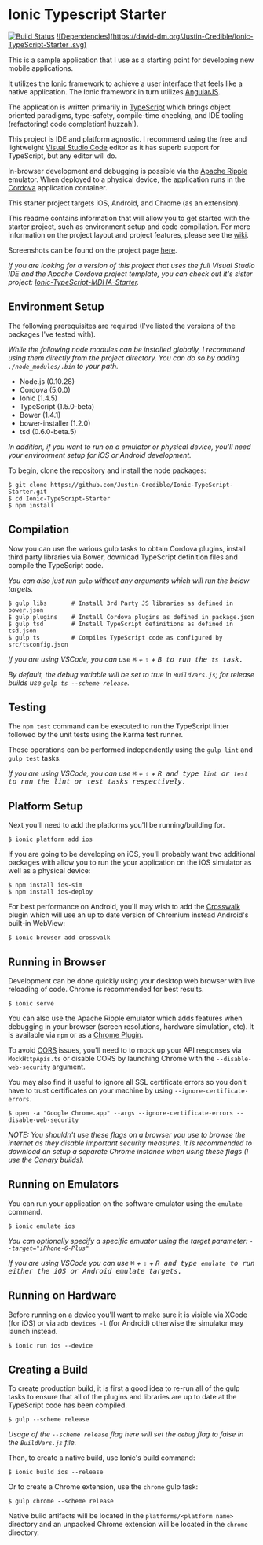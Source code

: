 Ionic Typescript Starter
=============================
[![Build Status](https://travis-ci.org/Justin-Credible/Ionic-TypeScript-Starter.svg?branch=master)](https://travis-ci.org/Justin-Credible/Ionic-TypeScript-Starter)
[![Dependencies](https://david-dm.org/Justin-Credible/Ionic-TypeScript-Starter
.svg)](https://david-dm.org/Justin-Credible/Ionic-TypeScript-Starter)

This is a sample application that I use as a starting point for developing new mobile applications.

It utilizes the [Ionic](http://ionicframework.com/) framework to achieve a user interface that feels like a native application. The Ionic framework in turn utilizes [AngularJS](https://angularjs.org/).

The application is written primarily in [TypeScript](http://www.typescriptlang.org/) which brings object oriented paradigms, type-safety, compile-time checking, and IDE tooling (refactoring! code completion! huzzah!).

This project is IDE and platform agnostic. I recommend using the free and lightweight [Visual Studio Code](https://www.visualstudio.com/products/code-vs) editor as it has superb support for TypeScript, but any editor will do.

In-browser development and debugging is possible via the [Apache Ripple](http://ripple.incubator.apache.org/) emulator. When deployed to a physical device, the application runs in the [Cordova](http://cordova.apache.org/) application container.

This starter project targets iOS, Android, and Chrome (as an extension).

This readme contains information that will allow you to get started with the starter project, such as environment setup and code compilation. For more information on the project layout and project features, please see the [wiki](https://github.com/Justin-Credible/Ionic-TypeScript-Starter/wiki).

Screenshots can be found on the project page [here](http://www.justin-credible.net/Projects/Ionic-TypeScript-MDHA-Starter).

*If you are looking for a version of this project that uses the full Visual Studio IDE and the Apache Cordova project template, you can check out it's sister project: [Ionic-TypeScript-MDHA-Starter](https://github.com/Justin-Credible/Ionic-TypeScript-MDHA-Starter).*

## Environment Setup ##

The following prerequisites are required (I've listed the versions of the packages I've tested with).

*While the following node modules can be installed globally, I recommend using them directly from the project directory. You can do so by adding `./node_modules/.bin` to your path.*

* Node.js (0.10.28)
* Cordova (5.0.0)
* Ionic (1.4.5)
* TypeScript (1.5.0-beta)
* Bower (1.4.1)
* bower-installer (1.2.0)
* tsd (0.6.0-beta.5)

*In addition, if you want to run on a emulator or physical device, you'll need your environment setup for iOS or Android development.*

To begin, clone the repository and install the node packages:

	$ git clone https://github.com/Justin-Credible/Ionic-TypeScript-Starter.git
    $ cd Ionic-TypeScript-Starter
	$ npm install

## Compilation ##

Now you can use the various gulp tasks to obtain Cordova plugins, install third party libraries via Bower, download TypeScript definition files and compile the TypeScript code.

*You can also just run `gulp` without any arguments which will run the below targets.*

	$ gulp libs       # Install 3rd Party JS libraries as defined in bower.json
	$ gulp plugins    # Install Cordova plugins as defined in package.json
	$ gulp tsd        # Install TypeScript definitions as defined in tsd.json
	$ gulp ts         # Compiles TypeScript code as configured by src/tsconfig.json

*If you are using VSCode, you can use <kbd>⌘</kbd> + <kbd>⇧</kbd> + <kbd/>B<kbd> to run the `ts` task.*

*By default, the debug variable will be set to true in `BuildVars.js`; for release builds use `gulp ts --scheme release`.*

## Testing ##

The `npm test` command can be executed to run the TypeScript linter followed by the unit tests using the Karma test runner.

These operations can be performed independently using the `gulp lint` and `gulp test` tasks.

*If you are using VSCode, you can use <kbd>⌘</kbd> + <kbd>⇧</kbd> + <kbd/>R<kbd> and type `lint` or `test` to run the lint or test tasks respectively.*

## Platform Setup ##

Next you'll need to add the platforms you'll be running/building for.

	$ ionic platform add ios

If you are going to be developing on iOS, you'll probably want  two additional packages with allow you to run the your application on the iOS simulator as well as a physical device:

	$ npm install ios-sim
	$ npm install ios-deploy

For best performance on Android, you'll may wish to add the [Crosswalk](https://crosswalk-project.org/) plugin which will use an up to date version of Chromium instead Android's built-in WebView:

	$ ionic browser add crosswalk

## Running in Browser ##

Development can be done quickly using your desktop web browser with live reloading of code. Chrome is recommended for best results.

	$ ionic serve

You can also use the Apache Ripple emulator which adds features when debugging in your browser (screen resolutions, hardware simulation, etc). It is available via `npm` or as a [Chrome Plugin](https://chrome.google.com/webstore/detail/geelfhphabnejjhdalkjhgipohgpdnoc).

To avoid [CORS](https://en.wikipedia.org/wiki/Cross-origin_resource_sharing) issues, you'll need to to mock up your API responses via `MockHttpApis.ts` or disable CORS by launching Chrome with the `--disable-web-security` argument.

You may also find it useful to ignore all SSL certificate errors so you don't have to trust certificates on your machine by using `--ignore-certificate-errors`.

	$ open -a "Google Chrome.app" --args --ignore-certificate-errors --disable-web-security

*NOTE: You shouldn't use these flags on a browser you use to browse the internet as they disable important security measures. It is recommended to download an setup a separate Chrome instance when using these flags (I use the [Canary](https://www.google.com/chrome/browser/canary.html) builds).*

## Running on Emulators ##

You can run your application on the software emulator using the `emulate` command.

	$ ionic emulate ios

*You can optionally specify a specific emuator using the target parameter: `--target="iPhone-6-Plus"`*

*If you are using VSCode you can use <kbd>⌘</kbd> + <kbd>⇧</kbd> + <kbd/>R<kbd> and type `emulate` to run either the iOS or Android emulate targets.*

## Running on Hardware ##

Before running on a device you'll want to make sure it is visible via XCode (for iOS) or via `adb devices -l` (for Android) otherwise the simulator may launch instead.

	$ ionic run ios --device

## Creating a Build ##

To create production build, it is first a good idea to re-run all of the gulp tasks to ensure that all of the plugins and libraries are up to date at the TypeScript code has been compiled.

	$ gulp --scheme release

*Usage of the `--scheme release` flag here will set the `debug` flag to false in the `BuildVars.js` file.*

Then, to create a native build, use Ionic's build command:

	$ ionic build ios --release
	
Or to create a Chrome extension, use the `chrome` gulp task:

	$ gulp chrome --scheme release
	
Native build artifacts will be located in the `platforms/<platform name>` directory and an unpacked Chrome extension will be located in the `chrome` directory.